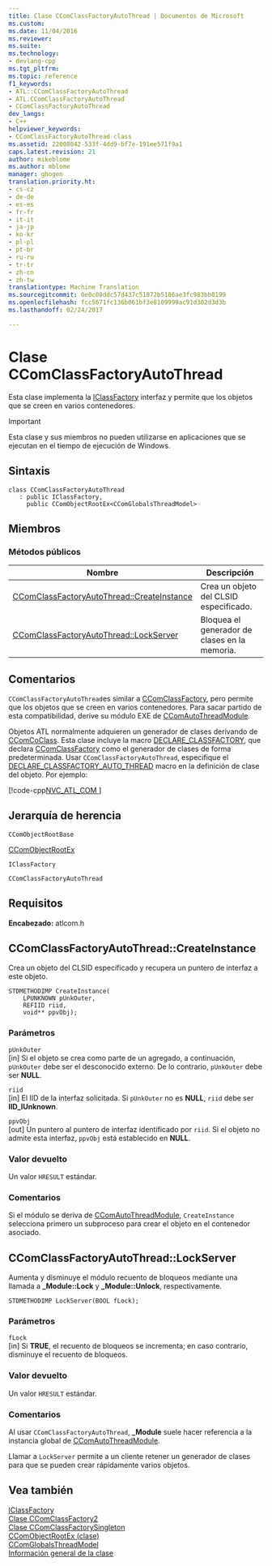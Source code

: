 ```yaml
---
title: Clase CComClassFactoryAutoThread | Documentos de Microsoft
ms.custom: 
ms.date: 11/04/2016
ms.reviewer: 
ms.suite: 
ms.technology:
- devlang-cpp
ms.tgt_pltfrm: 
ms.topic: reference
f1_keywords:
- ATL::CComClassFactoryAutoThread
- ATL.CComClassFactoryAutoThread
- CComClassFactoryAutoThread
dev_langs:
- C++
helpviewer_keywords:
- CComClassFactoryAutoThread class
ms.assetid: 22008042-533f-4dd9-bf7e-191ee571f9a1
caps.latest.revision: 21
author: mikeblome
ms.author: mblome
manager: ghogen
translation.priority.ht:
- cs-cz
- de-de
- es-es
- fr-fr
- it-it
- ja-jp
- ko-kr
- pl-pl
- pt-br
- ru-ru
- tr-tr
- zh-cn
- zh-tw
translationtype: Machine Translation
ms.sourcegitcommit: 0e0c08ddc57d437c51872b5186ae3fc983bb0199
ms.openlocfilehash: fcc5671fc136b061bf3e8109999ac91d302d3d3b
ms.lasthandoff: 02/24/2017

---
```

# <a name="ccomclassfactoryautothread-class"></a>Clase CComClassFactoryAutoThread
Esta clase implementa la [IClassFactory](http://msdn.microsoft.com/library/windows/desktop/ms694364) interfaz y permite que los objetos que se creen en varios contenedores.  
  
> [!IMPORTANT]
>  Esta clase y sus miembros no pueden utilizarse en aplicaciones que se ejecutan en el tiempo de ejecución de Windows.  
  
## <a name="syntax"></a>Sintaxis  
  
```
class CComClassFactoryAutoThread 
   : public IClassFactory, 
     public CComObjectRootEx<CComGlobalsThreadModel>
```  
  
## <a name="members"></a>Miembros  
  
### <a name="public-methods"></a>Métodos públicos  
  
|Nombre|Descripción|  
|----------|-----------------|  
|[CComClassFactoryAutoThread::CreateInstance](#createinstance)|Crea un objeto del CLSID especificado.|  
|[CComClassFactoryAutoThread::LockServer](#lockserver)|Bloquea el generador de clases en la memoria.|  
  
## <a name="remarks"></a>Comentarios  
 `CComClassFactoryAutoThread`es similar a [CComClassFactory](../../atl/reference/ccomclassfactory-class.md), pero permite que los objetos que se creen en varios contenedores. Para sacar partido de esta compatibilidad, derive su módulo EXE de [CComAutoThreadModule](../../atl/reference/ccomautothreadmodule-class.md).  
  
 Objetos ATL normalmente adquieren un generador de clases derivando de [CComCoClass](../../atl/reference/ccomcoclass-class.md). Esta clase incluye la macro [DECLARE_CLASSFACTORY](http://msdn.microsoft.com/library/51a6b925-07c0-4d3a-9174-0b8c808975e4), que declara [CComClassFactory](../../atl/reference/ccomclassfactory-class.md) como el generador de clases de forma predeterminada. Usar `CComClassFactoryAutoThread`, especifique el [DECLARE_CLASSFACTORY_AUTO_THREAD](http://msdn.microsoft.com/library/19d7105e-03e8-4412-9f5e-5384c8a5e18f) macro en la definición de clase del objeto. Por ejemplo:  
  
 [!code-cpp[NVC_ATL_COM&#9;](../../atl/codesnippet/cpp/ccomclassfactoryautothread-class_1.h)]  
  
## <a name="inheritance-hierarchy"></a>Jerarquía de herencia  
 `CComObjectRootBase`  
  
 [CComObjectRootEx](../../atl/reference/ccomobjectrootex-class.md)  
  
 `IClassFactory`  
  
 `CComClassFactoryAutoThread`  
  
## <a name="requirements"></a>Requisitos  
 **Encabezado:** atlcom.h  
  
##  <a name="a-namecreateinstancea--ccomclassfactoryautothreadcreateinstance"></a><a name="createinstance"></a>CComClassFactoryAutoThread::CreateInstance  
 Crea un objeto del CLSID especificado y recupera un puntero de interfaz a este objeto.  
  
```
STDMETHODIMP CreateInstance(
    LPUNKNOWN pUnkOuter,
    REFIID riid,
    void** ppvObj);
```  
  
### <a name="parameters"></a>Parámetros  
 `pUnkOuter`  
 [in] Si el objeto se crea como parte de un agregado, a continuación, `pUnkOuter` debe ser el desconocido externo. De lo contrario, `pUnkOuter` debe ser **NULL**.  
  
 `riid`  
 [in] El IID de la interfaz solicitada. Si `pUnkOuter` no es **NULL**, `riid` debe ser **IID_IUnknown**.  
  
 `ppvObj`  
 [out] Un puntero al puntero de interfaz identificado por `riid`. Si el objeto no admite esta interfaz, `ppvObj` está establecido en **NULL**.  
  
### <a name="return-value"></a>Valor devuelto  
 Un valor `HRESULT` estándar.  
  
### <a name="remarks"></a>Comentarios  
 Si el módulo se deriva de [CComAutoThreadModule](../../atl/reference/ccomautothreadmodule-class.md), `CreateInstance` selecciona primero un subproceso para crear el objeto en el contenedor asociado.  
  
##  <a name="a-namelockservera--ccomclassfactoryautothreadlockserver"></a><a name="lockserver"></a>CComClassFactoryAutoThread::LockServer  
 Aumenta y disminuye el módulo recuento de bloqueos mediante una llamada a **_Module::Lock** y **_Module::Unlock**, respectivamente.  
  
```
STDMETHODIMP LockServer(BOOL fLock);
```  
  
### <a name="parameters"></a>Parámetros  
 `fLock`  
 [in] Si **TRUE**, el recuento de bloqueos se incrementa; en caso contrario, disminuye el recuento de bloqueos.  
  
### <a name="return-value"></a>Valor devuelto  
 Un valor `HRESULT` estándar.  
  
### <a name="remarks"></a>Comentarios  
 Al usar `CComClassFactoryAutoThread`, **_Module** suele hacer referencia a la instancia global de [CComAutoThreadModule](../../atl/reference/ccomautothreadmodule-class.md).  
  
 Llamar a `LockServer` permite a un cliente retener un generador de clases para que se pueden crear rápidamente varios objetos.  
  
## <a name="see-also"></a>Vea también  
 [IClassFactory](http://msdn.microsoft.com/library/windows/desktop/ms694364)   
 [Clase CComClassFactory2](../../atl/reference/ccomclassfactory2-class.md)   
 [Clase CComClassFactorySingleton](../../atl/reference/ccomclassfactorysingleton-class.md)   
 [CComObjectRootEx (clase)](../../atl/reference/ccomobjectrootex-class.md)   
 [CComGlobalsThreadModel](atl-typedefs.md#ccomglobalsthreadmodel)   
 [Información general de la clase](../../atl/atl-class-overview.md)


